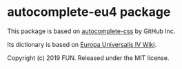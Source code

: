 # autocomplete-eu4 package

This package is based on [autocomplete-css](https://github.com/atom/autocomplete-css) by GitHub Inc.

Its dictionary is based on [Europa Universalis IV Wiki](https://eu4.paradoxwikis.com).

Copyright (c) 2019 FUN. Released under the MIT license.
